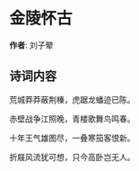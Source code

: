 # 金陵怀古

**作者**: 刘子翚

## 诗词内容

荒城莽莽蔽荆榛，虎踞龙蟠迹已陈。

赤壁战争江照晚，青楼歌舞鸟鸣春。

十年王气雄图尽，一叠寒笳客恨新。

折屐风流犹可想，只今高卧岂无人。

